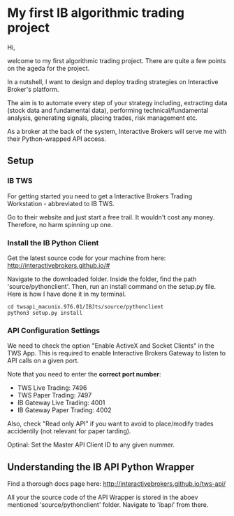 # My first IB algorithmic trading project

Hi,

welcome to my first algorithmic trading project. There are quite a few points on the ageda for the project.

In a nutshell, I want to design and deploy trading strategies on Interactive Broker's platform. 

The aim is to automate every step of your strategy including, extracting data (stock data and fundamental data), performing technical/fundamental analysis, generating signals, placing trades, risk management etc. 

As a broker at the back of the system, Interactive Brokers will serve me with their Python-wrapped API access.

## Setup

### IB TWS

For getting started you need to get a Interactive Brokers Trading Workstation - abbreviated to IB TWS.

Go to their website and just start a free trail. It wouldn't cost any money. Therefore, no harm spinning up one.

### Install the IB Python Client

Get the latest source code for your machine from here: http://interactivebrokers.github.io/#

Navigate to the downloaded folder. Inside the folder, find the path 'source/pythonclient'. Then, run an install command on the setup.py file. Here is how I have done it in my terminal.

```
cd twsapi_macunix.976.01/IBJts/source/pythonclient
python3 setup.py install
```

### API Configuration Settings

We need to check the option "Enable ActiveX and Socket Clients" in the TWS App. This is required to enable Interactive Brokers Gateway to listen to API calls on a given port.

Note that you need to enter the **correct port number**:
- TWS Live Trading: 7496
- TWS Paper Trading: 7497
- IB Gateway Live Trading: 4001
- IB Gateway Paper Trading: 4002

Also, check "Read only API" if you want to avoid to place/modify trades accidentily (not relevant for paper tarding).

Optinal: Set the Master API Client ID to any given nummer.

## Understanding the IB API Python Wrapper

Find a thorough docs page here: http://interactivebrokers.github.io/tws-api/

All your the source code of the API Wrapper is stored in the aboev mentioned 'source/pythonclient' folder. Navigate to 'ibapi' from there.
